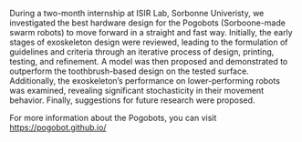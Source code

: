During a two-month internship at ISIR Lab, Sorbonne Univeristy, we investigated the best hardware design for the Pogobots (Sorboone-made swarm robots) to move forward
in a straight and fast way. Initially, the early stages of exoskeleton design were reviewed, leading to the formulation of guidelines and criteria through an iterative
process of design, printing, testing, and refinement. A model was then proposed and demonstrated to outperform the toothbrush-based design on the tested surface. Additionally, 
the exoskeleton’s performance on lower-performing robots was examined, revealing significant stochasticity in their movement behavior. Finally, suggestions for future research 
were proposed.


For more information about the Pogobots, you can visit https://pogobot.github.io/
